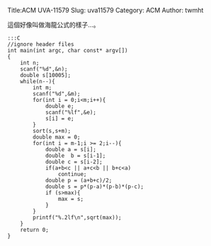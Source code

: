 Title:ACM UVA-11579
Slug: uva11579
Category: ACM
Author: twmht

這個好像叫做海龍公式的樣子...。

    :::C
    //ignore header files
    int main(int argc, char const* argv[])
    {
        int n;
        scanf("%d",&n);
        double s[10005];
        while(n--){
            int m;
            scanf("%d",&m);
            for(int i = 0;i<m;i++){
                double e;
                scanf("%lf",&e);
                s[i] = e;
            }
            sort(s,s+m);
            double max = 0; 
            for(int i = m-1;i >= 2;i--){
                double a = s[i];
                double  b = s[i-1];
                double c = s[i-2];
                if(a+b<c || a+c<b || b+c<a)
                    continue;
                double p = (a+b+c)/2;
                double s = p*(p-a)*(p-b)*(p-c);
                if (s>max){
                    max = s;
                }
            }
            printf("%.2lf\n",sqrt(max));
        }
        return 0;
    }

